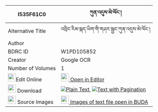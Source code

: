 |I535F61C0|ཀུན་འདུས་མེ་ལོང་། 
| --- | --- 
|Alternative Title |འབྲིང་རིམ་སྐད་ཡིག་གི་གཤར་སྦྱང་ཀུན་འདུས་མེ་ལོང་།
|Author | 
|BDRC ID | W1PD105852
|Creator | Google OCR
|Number of Volumes| 1
|<img width="25" src="https://img.icons8.com/color/25/000000/edit-property.png">Edit Online| [<img width="25" src="https://avatars.githubusercontent.com/u/45091458?s=200&v=4"> Open in Editor](http://editor.openpecha.org/I535F61C0)
|<img width="25" src="https://img.icons8.com/fluent/48/000000/download-2.png"/>  Download | [![](https://img.icons8.com/color/20/000000/txt.png)Plain Text](https://github.com/Openpecha/I535F61C0/releases/download/v1/kun_du_melong_plain_I535F61C0.zip), [![](https://img.icons8.com/color/20/000000/txt.png)Text with Pagination](https://github.com/Openpecha/I535F61C0/releases/download/v1/kun_du_melong_pages_I535F61C0.zip)
|<img width="25" src="https://img.icons8.com/plasticine/100/000000/pictures-folder.png"/>  Source Images | [<img width="25" src="https://library.bdrc.io/icons/BUDA-small.svg"> Images of text file open in BUDA](https://library.bdrc.io/show/bdr:W1PD105852)